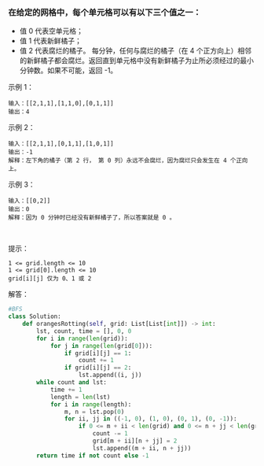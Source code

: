 ### 在给定的网格中，每个单元格可以有以下三个值之一：
- 值 0 代表空单元格；
- 值 1 代表新鲜橘子；
- 值 2 代表腐烂的橘子。
每分钟，任何与腐烂的橘子（在 4 个正方向上）相邻的新鲜橘子都会腐烂。返回直到单元格中没有新鲜橘子为止所必须经过的最小分钟数。如果不可能，返回 -1。

示例 1：

    输入：[[2,1,1],[1,1,0],[0,1,1]]
    输出：4
示例 2：

    输入：[[2,1,1],[0,1,1],[1,0,1]]
    输出：-1
    解释：左下角的橘子（第 2 行， 第 0 列）永远不会腐烂，因为腐烂只会发生在 4 个正向上。
示例 3：

    输入：[[0,2]]
    输出：0
    解释：因为 0 分钟时已经没有新鲜橘子了，所以答案就是 0 。
 

提示：

    1 <= grid.length <= 10
    1 <= grid[0].length <= 10
    grid[i][j] 仅为 0、1 或 2

解答：
```python
#BFS
class Solution:
    def orangesRotting(self, grid: List[List[int]]) -> int:
        lst, count, time = [], 0, 0
        for i in range(len(grid)):
            for j in range(len(grid[0])):
                if grid[i][j] == 1:
                    count += 1
                if grid[i][j] == 2:
                    lst.append((i, j))
        while count and lst:
            time += 1
            length = len(lst)
            for i in range(length):
                m, n = lst.pop(0)
                for ii, jj in ((-1, 0), (1, 0), (0, 1), (0, -1)):
                    if 0 <= m + ii < len(grid) and 0 <= n + jj < len(grid[0]) and grid[m + ii][n + jj] == 1:
                        count -= 1
                        grid[m + ii][n + jj] = 2
                        lst.append((m + ii, n + jj))
        return time if not count else -1
```
